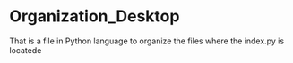 # Organization_Desktop
That is a file in Python language to organize the files where the index.py is locatede
